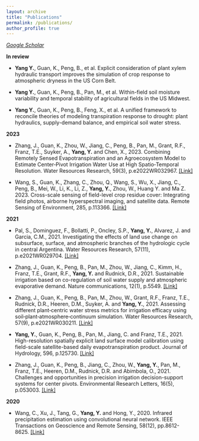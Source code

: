 ```yaml
---
layout: archive
title: "Publications"
permalink: /publications/
author_profile: true
---
```


*[Google Scholar](https://scholar.google.com/citations?user=PA1xQIMAAAAJ&hl=en)*

**In review**

- **Yang Y.**, Guan, K., Peng, B., et al. Explicit consideration of plant xylem hydraulic transport improves the simulation of crop response to atmospheric dryness in the US Corn Belt.

- **Yang Y.**, Guan, K., Peng, B., Pan, M., et al. Within-field soil moisture variability and temporal stability of agricultural fields in the US Midwest.

- **Yang Y.**, Guan, K., Peng, B., Feng, X., et al. A unified framework to reconcile theories of modeling transpiration response to drought: plant hydraulics, supply-demand balance, and empirical soil water stress.

**2023**

- Zhang, J., Guan, K., Zhou, W., Jiang, C., Peng, B., Pan, M., Grant, R.F., Franz, T.E., Suyker, A., **Yang, Y.** and Chen, X., 2023. Combining Remotely Sensed Evapotranspiration and an Agroecosystem Model to Estimate Center‐Pivot Irrigation Water Use at High Spatio‐Temporal Resolution. Water Resources Research, 59(3), p.e2022WR032967. [\[Link\]](https://agupubs.onlinelibrary.wiley.com/doi/full/10.1029/2022WR032967)

- Wang, S., Guan, K., Zhang, C., Zhou, Q., Wang, S., Wu, X., Jiang, C., Peng, B., Mei, W., Li, K., Li, Z., **Yang, Y.**, Zhou, W., Huang Y. and Ma Z. 2023. Cross-scale sensing of field-level crop residue cover: Integrating field photos, airborne hyperspectral imaging, and satellite data. Remote Sensing of Environment, 285, p.113366. [\[Link\]](https://www.sciencedirect.com/science/article/pii/S0034425722004722)


**2021**

- Pal, S., Dominguez, F., Bollatti, P., Oncley, S.P., **Yang, Y.**, Alvarez, J. and Garcia, C.M., 2021. Investigating the effects of land use change on subsurface, surface, and atmospheric branches of the hydrologic cycle in central Argentina. Water Resources Research, 57(11), p.e2021WR029704. [\[Link\]](https://agupubs.onlinelibrary.wiley.com/doi/full/10.1029/2021WR029704)

- Zhang, J., Guan, K., Peng, B., Pan, M., Zhou, W., Jiang, C., Kimm, H., Franz, T.E., Grant, R.F., **Yang, Y.** and Rudnick, D.R., 2021. Sustainable irrigation based on co-regulation of soil water supply and atmospheric evaporative demand. Nature communications, 12(1), p.5549. [\[Link\]](https://www.nature.com/articles/s41467-021-25254-7)

- Zhang, J., Guan, K., Peng, B., Pan, M., Zhou, W., Grant, R.F., Franz, T.E., Rudnick, D.R., Heeren, D.M., Suyker, A. and **Yang, Y.**, 2021. Assessing different plant‐centric water stress metrics for irrigation efficacy using soil‐plant‐atmosphere‐continuum simulation. Water Resources Research, 57(9), p.e2021WR030211. [\[Link\]](https://agupubs.onlinelibrary.wiley.com/doi/full/10.1029/2021WR030211)

- **Yang, Y.**, Guan, K., Peng, B., Pan, M., Jiang, C. and Franz, T.E., 2021. High-resolution spatially explicit land surface model calibration using field-scale satellite-based daily evapotranspiration product. Journal of Hydrology, 596, p.125730. [\[Link\]](https://www.sciencedirect.com/science/article/pii/S0022169420311914)

- Zhang, J., Guan, K., Peng, B., Jiang, C., Zhou, W., **Yang, Y.**, Pan, M., Franz, T.E., Heeren, D.M., Rudnick, D.R. and Abimbola, O., 2021. Challenges and opportunities in precision irrigation decision-support systems for center pivots. Environmental Research Letters, 16(5), p.053003. [\[Link\]](https://iopscience.iop.org/article/10.1088/1748-9326/abe436/meta)


**2020**

- Wang, C., Xu, J., Tang, G., **Yang, Y.** and Hong, Y., 2020. Infrared precipitation estimation using convolutional neural network. IEEE Transactions on Geoscience and Remote Sensing, 58(12), pp.8612-8625. [\[Link\]](https://ieeexplore.ieee.org/abstract/document/9085928)